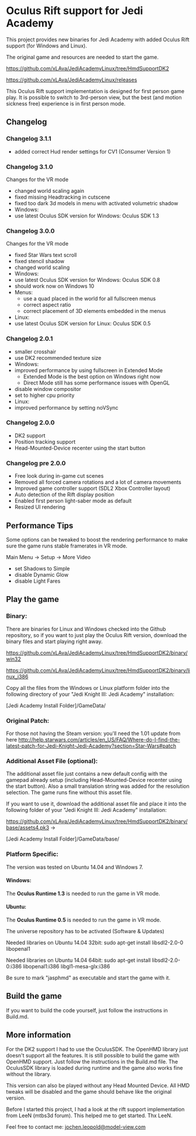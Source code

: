 Oculus Rift support for Jedi Academy
====================================

This project provides new binaries for Jedi Academy with added Oculus Rift support (for Windows and Linux).

The original game and resources are needed to start the game.


https://github.com/xLAva/JediAcademyLinux/tree/HmdSupportDK2

https://github.com/xLAva/JediAcademyLinux/releases

This Oculus Rift support implementation is designed for first person game play. It is possible to switch to 3rd-person view, but the best (and motion sickness free) experience is in first person mode.


## Changelog


### Changelog 3.1.1

* added correct Hud render settings for CV1 (Consumer Version 1)

### Changelog 3.1.0

Changes for the VR mode

* changed world scaling again
* fixed missing Headtracking in cutscene
* fixed too dark 3d models in menu with activated volumetric shadow
* Windows:
 * use latest Oculus SDK version for Windows: Oculus SDK 1.3

### Changelog 3.0.0

Changes for the VR mode

* fixed Star Wars text scroll
* fixed stencil shadow
* changed world scaling
* Windows:
 * use latest Oculus SDK version for Windows: Oculus SDK 0.8
 * should work now on Windows 10
 * Menus:
   * use a quad placed in the world for all fullscreen menus
    * correct aspect ratio
    * correct placement of 3D elements embedded in the menus
* Linux:
 * use latest Oculus SDK version for Linux: Oculus SDK 0.5

### Changelog 2.0.1

* smaller crosshair
* use DK2 recommended texture size
* Windows:
 * improved performance by using fullscreen in Extended Mode
   * Extended Mode is the best option on Windows right now
    * Direct Mode still has some performance issues with OpenGL
 * disable window compositor
 * set to higher cpu priority
* Linux:
 * improved performance by setting noVSync

### Changelog 2.0.0

* DK2 support
* Position tracking support
* Head-Mounted-Device recenter using the start button

### Changelog pre 2.0.0

* Free look during in-game cut scenes
* Removed all forced camera rotations and a lot of camera movements
* Improved game controller support (SDL2 Xbox Controller layout)
* Auto detection of the Rift display position
* Enabled first person light-saber mode as default
* Resized UI rendering


## Performance Tips

Some options can be tweaked to boost the rendering performance to make sure the game runs stable framerates in VR mode.

Main Menu -> Setup -> More Video
* set Shadows to Simple
* disable Dynamic Glow
* disable Light Fares


## Play the game

### Binary:

There are binaries for Linux and Windows checked into the Github repository, so if you want to just play the Oculus Rift version, download the binary files and start playing right away.

https://github.com/xLAva/JediAcademyLinux/tree/HmdSupportDK2/binary/win32

https://github.com/xLAva/JediAcademyLinux/tree/HmdSupportDK2/binary/linux_i386

Copy all the files from the Windows or Linux platform folder into the following directory of your "Jedi Knight III: Jedi Academy" installation:

[Jedi Academy Install Folder]/GameData/


### Original Patch:

For those not having the Steam version: you'll need the 1.01 update from here http://help.starwars.com/articles/en_US/FAQ/Where-do-I-find-the-latest-patch-for-Jedi-Knight-Jedi-Academy?section=Star-Wars#patch 


### Additional Asset File (optional):

The additional asset file just contains a new default config with the gamepad already setup (including Head-Mounted-Device recenter using the start button). 
Also a small translation string was added for the resolution selection.
The game runs fine without this asset file.

If you want to use it, download the additional asset file and place it into the following folder of your "Jedi Knight III: Jedi Academy" installation:

https://github.com/xLAva/JediAcademyLinux/tree/HmdSupportDK2/binary/base/assets4.pk3 ->

[Jedi Academy Install Folder]/GameData/base/


### Platform Specific:

The version was tested on Ubuntu 14.04 and Windows 7.

#### Windows:

The **Oculus Runtime 1.3** is needed to run the game in VR mode.


#### Ubuntu: 

The **Oculus Runtime 0.5** is needed to run the game in VR mode.

The universe repository has to be activated (Software & Updates)

Needed libraries on Ubuntu 14.04 32bit:
sudo apt-get install libsdl2-2.0-0 libopenal1

Needed libraries on Ubuntu 14.04 64bit:
sudo apt-get install libsdl2-2.0-0:i386 libopenal1:i386 libgl1-mesa-glx:i386

Be sure to mark "jasphmd" as executable and start the game with it.


## Build the game

If you want to build the code yourself, just follow the instructions in Build.md.


## More information

For the DK2 support I had to use the OculusSDK. The OpenHMD library just doesn't support all the features. It is still possible to build the game with OpenHMD support. Just follow the instructions in the Build.md file.
The OculusSDK library is loaded during runtime and the game also works fine without the library. 

This version can also be played without any Head Mounted Device. All HMD tweaks will be disabled and the game should behave like the original version.

Before I started this project, I had a look at the rift support implementation from LeeN (mtbs3d forum). This helped me to get started. Thx LeeN.

Feel free to contact me: jochen.leopold@model-view.com
